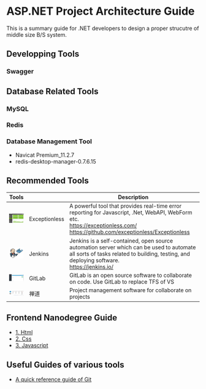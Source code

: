 # ASP.NET Project Architecture Guide

This is a summary guide for .NET developers to design a proper strucutre of middle size B/S system.

## Developping Tools
### Swagger

## Database Related Tools
### MySQL

### Redis

### Database Management Tool
* Navicat Premium_11.2.7
* redis-desktop-manager-0.7.6.15

## Recommended Tools 
Tools |   | Description
------|---|-------------
<img src="https://github.com/kenj3/NET-Project-Architecture/blob/master/images/example-exceptionless1.jpg" width="80px"> | Exceptionless | A powerful tool that provides real-time error reporting for Javascript, .Net, WebAPI, WebForm etc. <br>https://exceptionless.com/ <br>https://github.com/exceptionless/Exceptionless
<img src="https://github.com/kenj3/NET-Project-Architecture/blob/master/images/example-jenkins1.jpg" width="80px">| Jenkins | Jenkins is a self-contained, open source automation server which can be used to automate all sorts of tasks related to building, testing, and deploying software. <br>https://jenkins.io/
<img src="https://github.com/kenj3/NET-Project-Architecture/blob/master/images/example-gitlab1.jpg" width="80px">| GitLab | GitLab is an open source software to collaborate on code. Use GitLab to replace TFS of VS 
<img src="https://github.com/kenj3/NET-Project-Architecture/blob/master/images/example-chandao1.jpg" width="80px">| 禅道 | Project management software for collaborate on projects 

## Frontend Nanodegree Guide
- [1. Html][ref01]
- [2. Css][ref02]
- [3. Javascript][ref03]

## Useful Guides of various tools
- [A quick reference guide of Git][ref04]


[ref01]: https://github.com/kenj3/NET-Project-Architecture/blob/master/kbs/Frontend-Guide-HTML.md  "Frontend Guide Html"
[ref02]: https://github.com/kenj3/NET-Project-Architecture/blob/master/kbs/Frontend-Guide-CSS.md  "Frontend-Guide Css"
[ref03]: https://github.com/kenj3/NET-Project-Architecture/blob/master/kbs/Frontend-Guide-Javascript.md  "Frontend-Guide Javascript"
[ref04]: https://github.com/kenj3/NET-Project-Architecture/blob/master/kbs/Git-Quick-Reference.md "Git Quick Guide"

[img01]: https://github.com/kenj3/NET-Project-Architecture/blob/master/images/example-exceptionless1.jpg
[img02]: https://github.com/kenj3/NET-Project-Architecture/blob/master/images/example-jenkins1.jpg
[img03]: https://github.com/kenj3/NET-Project-Architecture/blob/master/images/example-gitlab1.jpg
[img04]: https://github.com/kenj3/NET-Project-Architecture/blob/master/images/example-chandao1.jpg
